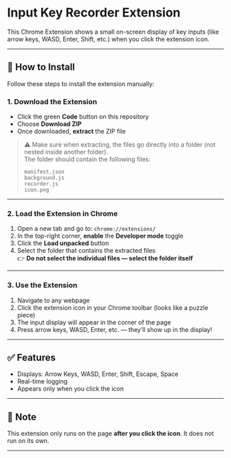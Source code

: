 # Input Key Recorder Extension

This Chrome Extension shows a small on-screen display of key inputs (like arrow keys, WASD, Enter, Shift, etc.) when you click the extension icon.

---

## 🔧 How to Install

Follow these steps to install the extension manually:

### 1. Download the Extension

- Click the green **Code** button on this repository
- Choose **Download ZIP**
- Once downloaded, **extract** the ZIP file

> ⚠️ Make sure when extracting, the files go directly into a folder (not nested inside another folder).  
> The folder should contain the following files:
>
> ```
> manifest.json
> background.js
> recorder.js
> icon.png
> ```

---

### 2. Load the Extension in Chrome

1. Open a new tab and go to: `chrome://extensions/`
2. In the top-right corner, **enable** the **Developer mode** toggle
3. Click the **Load unpacked** button
4. Select the folder that contains the extracted files  
   👉 **Do not select the individual files — select the folder itself**

---

### 3. Use the Extension

1. Navigate to any webpage
2. Click the extension icon in your Chrome toolbar (looks like a puzzle piece)
3. The input display will appear in the corner of the page
4. Press arrow keys, WASD, Enter, etc. — they’ll show up in the display!

---

## ✅ Features

- Displays: Arrow Keys, WASD, Enter, Shift, Escape, Space
- Real-time logging
- Appears only when you click the icon

---

## 📌 Note

This extension only runs on the page **after you click the icon**. It does not run on its own.

---

